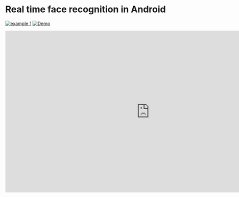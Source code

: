 
# Real time face recognition in Android 


[![example 1](https://img.youtube.com/vi/PqLKCaNm3G0/0.jpg)](https://www.youtube.com/embed/PqLKCaNm3G0 "demo 1")
[![Demo](https://img.youtube.com/vi/gH4-FVs3xf4/0.jpg)](https://www.youtube.com/watch?v=gH4-FVs3xf4)



<iframe width="901" height="507" src="https://www.youtube.com/embed/PqLKCaNm3G0" frameborder="0" allow="accelerometer; autoplay; clipboard-write; encrypted-media; gyroscope; picture-in-picture" allowfullscreen></iframe>
